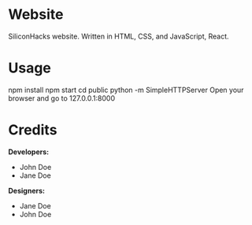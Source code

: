 # Website
SiliconHacks website. Written in HTML, CSS, and JavaScript, React.

# Usage
npm install
npm start
cd public
python -m SimpleHTTPServer
Open your browser and go to 127.0.0.1:8000

# Credits
**Developers:**
* John Doe
* Jane Doe

**Designers:**
* Jane Doe
* John Doe

